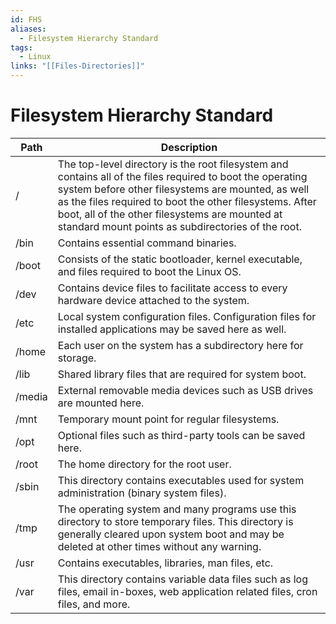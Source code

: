 ```yaml
---
id: FHS
aliases:
  - Filesystem Hierarchy Standard
tags:
  - Linux
links: "[[Files-Directories]]"
---
```


# Filesystem Hierarchy Standard


| Path   | Description |
| ------ | ----------------------------------------------- |
| /      | The top-level directory is the root filesystem and contains all of the files required to boot the operating system before other filesystems are mounted, as well as the files required to boot the other filesystems. After boot, all of the other filesystems are mounted at standard mount points as subdirectories of the root. |
| /bin   | Contains essential command binaries. |
| /boot  | Consists of the static bootloader, kernel executable, and files required to boot the Linux OS. |
| /dev   | Contains device files to facilitate access to every hardware device attached to the system. |
| /etc   | Local system configuration files. Configuration files for installed applications may be saved here as well. |
| /home  | Each user on the system has a subdirectory here for storage. |
| /lib   | Shared library files that are required for system boot. |
| /media | External removable media devices such as USB drives are mounted here. |
| /mnt   | Temporary mount point for regular filesystems. |
| /opt   | Optional files such as third-party tools can be saved here. |
| /root  | The home directory for the root user. |
| /sbin  | This directory contains executables used for system administration (binary system files). |
| /tmp   | The operating system and many programs use this directory to store temporary files. This directory is generally cleared upon system boot and may be deleted at other times without any warning. |
| /usr   | Contains executables, libraries, man files, etc. |
| /var   | This directory contains variable data files such as log files, email in-boxes, web application related files, cron files, and more. |
